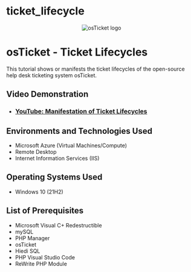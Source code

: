 # ticket_lifecycle


<p align="center">
<img src="https://i.imgur.com/Clzj7Xs.png" alt="osTicket logo"/>
</p>

<h1>osTicket - Ticket Lifecycles</h1>
This tutorial shows or manifests the ticket lifecycles of the open-source help desk ticketing system osTicket.<br />


<h2>Video Demonstration</h2>

- ### [YouTube: Manifestation of Ticket Lifecycles](https://www.youtube.com)

<h2>Environments and Technologies Used</h2>

- Microsoft Azure (Virtual Machines/Compute)
- Remote Desktop
- Internet Information Services (IIS)

<h2>Operating Systems Used </h2>

- Windows 10</b> (21H2)

<h2>List of Prerequisites</h2>

- Microsoft Visual C+ Redestructible
- mySQL
- PHP Manager
- osTicket
- Hiedi SQL
- PHP Visual Studio Code
- ReWrite PHP Module
